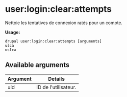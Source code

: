 # user:login:clear:attempts
Nettoie les tentatives de connexion ratés pour un compte.

**Usage:**
```
drupal user:login:clear:attempts [arguments]
ulca
uslca
```

## Available arguments
Argument | Details
---------|-------------
uid | ID de l'utilisateur.
